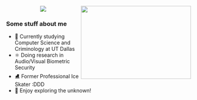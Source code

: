 <p align="center">
  <img src="https://readme-typing-svg.demolab.com?font=Red+Hat+Text&weight=100&size=42&duration=6000&pause=1500&color=A50B5E&width=1050&height=100&lines=Hi!+I'm+Sisi"></a>

<!--
**sisi/sisi** is a ✨ _special_ ✨ repository because its `README.md` (this file) appears on your GitHub profile.

Here are some ideas to get you started:

- 🔭 I’m currently working on ...
- 🌱 I’m currently learning ...
- 👯 I’m looking to collaborate on ...
- 🤔 I’m looking for help with ...
- 💬 Ask me about ...
- 📫 How to reach me: ...
- 😄 Pronouns: ...
- ⚡ Fun fact: ...
-->

<img align="right" width="300" height="200" src="https://i.imgur.com/wqmADSk.gif">

### Some stuff about me
- 🔭 Currently studying Computer Science and Criminology at UT Dallas
- ⚛️ Doing research in Audio/Visual Biometric Security 
- ⛸️ Former Professional Ice Skater :DDD
- 🔮 Enjoy exploring the unknown!


<br>
<br>
<br>
